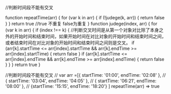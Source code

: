//判断时间段不能有交叉

function repeatTime(arr) {
   for (var k in arr) {
      if (!judege(k, arr)) {
         return false
      }
   }
   return true   //true 不重复 false为重复
}
 function judege(index, arr) {
    for (var k in arr) {
       if (index !== k) {
         //判断交叉时间是从第一个对象对比除了本身之外的开始时间和结束时间，如果开始时间在对比对象的开始时间和结束时间之间，或者结束时间在对比对象的开始时间和结束时间之间则是交叉。
          if (arr[k].startTime <= arr[index].startTime && arr[k].endTime >= arr[index].startTime) {
             return false
          }
          if (arr[k].startTime <= arr[index].endTime && arr[k].endTime >= arr[index].endTime) {
             return false
          }
       }
    }
    return true
 }



//判断时间段不能有交叉
// var arr =[{ startTime: '01:00', endTime: '02:08' },
// { startTime: '03:04', endTime: '04:05' },
// { startTime: '06:21', endTime: '08:00' },
// {startTime: '15:15', endTime: '18:20'} ] repeatTime(arr) => true